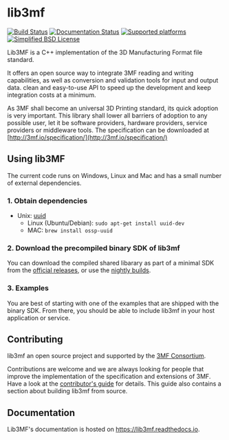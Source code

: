 # lib3mf
[![Build Status](https://travis-ci.org/3MFConsortium/lib3mf.svg?branch=master)](https://travis-ci.org/3MFConsortium/lib3mf)
[![Documentation Status](https://readthedocs.org/projects/lib3mf/badge/?version=latest)](https://readthedocs.org/projects/lib3mf)
[![Supported platforms](https://img.shields.io/static/v1.svg?label=platform&message=windows%20%7C%20macos%20%7C%20linux&color=lightgrey)]()
[![Simplified BSD License](https://img.shields.io/static/v1.svg?label=license&message=BSD&color=green)](LICENSE)

Lib3MF is a C++ implementation of the 3D Manufacturing Format file standard.

It offers an open source way to integrate 3MF reading and writing capabilities, as well 
as conversion and validation tools for input and output data.
clean and easy-to-use API to speed up the development and keep integration costs at a minimum.

As 3MF shall become an universal 3D Printing standard, its quick adoption is very important. 
This library shall lower all barriers of adoption to any possible user, let it be software 
providers, hardware providers, service providers or middleware tools.
The specification can be downloaded at
[http://3mf.io/specification/](http://3mf.io/specification/)


## Using lib3MF
The current code runs on Windows, Linux and Mac and has a small number of external dependencies.

### 1. Obtain dependencies
* Unix: [uuid](https://linux.die.net/man/3/uuid)
    * Linux (Ubuntu/Debian): `sudo apt-get install uuid-dev`
    * MAC: `brew install ossp-uuid`

### 2. Download the precompiled binary SDK of lib3mf
You can download the compiled shared libarary as part of a minimal SDK from the [official releases](https://github.com/3MFConsortium/lib3mf/releases),
or use the [nightly builds](https://github.com/3MFConsortium/lib3mf-binaries).

### 3. Examples 
You are best of starting with one of the examples that are shipped with the binary SDK.
From there, you should be able to include lib3mf in your host application or service.

## Contributing
lib3mf an open source project and supported by the [3MF Consortium](https://3mf.io/).

Contributions are welcome and we are always looking for people that improve the implementation of the specification and extensions of 3MF. Have a look at the [contributor's guide](CONTRIBUTING.md) for details.
This guide also contains a section about building lib3mf from source.

## Documentation
Lib3MF's documentation is hosted on https://lib3mf.readthedocs.io.
